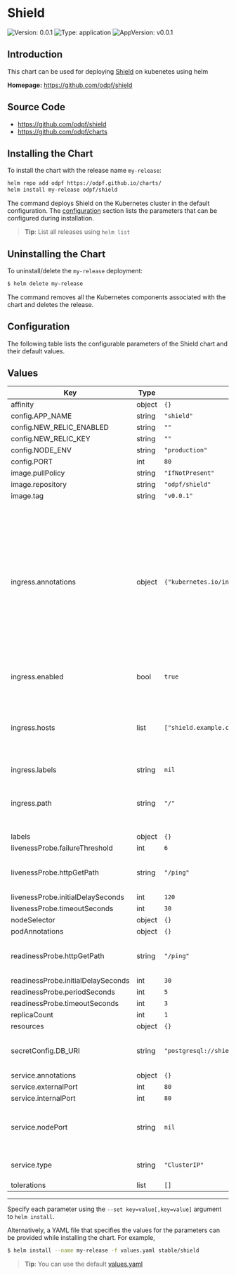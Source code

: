 # Shield

![Version: 0.0.1](https://img.shields.io/badge/Version-0.0.1-informational?style=flat-square) ![Type: application](https://img.shields.io/badge/Type-application-informational?style=flat-square) ![AppVersion: v0.0.1](https://img.shields.io/badge/AppVersion-v0.0.1-informational?style=flat-square)

## Introduction

This chart can be used for deploying [Shield](https://github.com/odpf/shield) on kubenetes using helm

**Homepage:** <https://github.com/odpf/shield>

## Source Code

- <https://github.com/odpf/shield>
- <https://github.com/odpf/charts>

## Installing the Chart

To install the chart with the release name `my-release`:

```bash
helm repo add odpf https://odpf.github.io/charts/
helm install my-release odpf/shield
```

The command deploys Shield on the Kubernetes cluster in the default configuration. The [configuration](#configuration) section lists the parameters that can be configured during installation.

> **Tip**: List all releases using `helm list`

## Uninstalling the Chart

To uninstall/delete the `my-release` deployment:

```bash
$ helm delete my-release
```

The command removes all the Kubernetes components associated with the chart and deletes the release.

## Configuration

The following table lists the configurable parameters of the Shield chart and their default values.

## Values

| Key                                | Type   | Default                                                   | Description                                                                                                                                                                            |
| ---------------------------------- | ------ | --------------------------------------------------------- | -------------------------------------------------------------------------------------------------------------------------------------------------------------------------------------- |
| affinity                           | object | `{}`                                                      |                                                                                                                                                                                        |
| config.APP_NAME                    | string | `"shield"`                                                |                                                                                                                                                                                        |
| config.NEW_RELIC_ENABLED           | string | `""`                                                      |                                                                                                                                                                                        |
| config.NEW_RELIC_KEY               | string | `""`                                                      |                                                                                                                                                                                        |
| config.NODE_ENV                    | string | `"production"`                                            |                                                                                                                                                                                        |
| config.PORT                        | int    | `80`                                                      |                                                                                                                                                                                        |
| image.pullPolicy                   | string | `"IfNotPresent"`                                          |                                                                                                                                                                                        |
| image.repository                   | string | `"odpf/shield"`                                           |                                                                                                                                                                                        |
| image.tag                          | string | `"v0.0.1"`                                                |                                                                                                                                                                                        |
| ingress.annotations                | object | `{"kubernetes.io/ingress.class":"contour"}`               | Used to add custom labels to the Ingress Useful if for example you have multiple Ingress controllers and want your Ingress controllers to bind to specific Ingresses traffic: internal |
| ingress.enabled                    | bool   | `true`                                                    | Kubernetes ingress details                                                                                                                                                             |
| ingress.hosts                      | list   | `["shield.example.com"]`                                  | Used to create Ingress record (should used with service.type: ClusterIP).                                                                                                              |
| ingress.labels                     | string | `nil`                                                     |                                                                                                                                                                                        |
| ingress.path                       | string | `"/"`                                                     | The ingress path. Useful to host shield on a subpath, such as `/v1`.                                                                                                                   |
| labels                             | object | `{}`                                                      |                                                                                                                                                                                        |
| livenessProbe.failureThreshold     | int    | `6`                                                       |                                                                                                                                                                                        |
| livenessProbe.httpGetPath          | string | `"/ping"`                                                 | Kubernetes liveness probe configs                                                                                                                                                      |
| livenessProbe.initialDelaySeconds  | int    | `120`                                                     |                                                                                                                                                                                        |
| livenessProbe.timeoutSeconds       | int    | `30`                                                      |                                                                                                                                                                                        |
| nodeSelector                       | object | `{}`                                                      |                                                                                                                                                                                        |
| podAnnotations                     | object | `{}`                                                      |                                                                                                                                                                                        |
| readinessProbe.httpGetPath         | string | `"/ping"`                                                 | Kubernetes readiness probe configs                                                                                                                                                     |
| readinessProbe.initialDelaySeconds | int    | `30`                                                      |                                                                                                                                                                                        |
| readinessProbe.periodSeconds       | int    | `5`                                                       |                                                                                                                                                                                        |
| readinessProbe.timeoutSeconds      | int    | `3`                                                       |                                                                                                                                                                                        |
| replicaCount                       | int    | `1`                                                       |                                                                                                                                                                                        |
| resources                          | object | `{}`                                                      |                                                                                                                                                                                        |
| secretConfig.DB_URI                | string | `"postgresql://shield_dev:123@localhost:5432/shield_dev"` | Postgres database connection details                                                                                                                                                   |
| service.annotations                | object | `{}`                                                      |                                                                                                                                                                                        |
| service.externalPort               | int    | `80`                                                      |                                                                                                                                                                                        |
| service.internalPort               | int    | `80`                                                      |                                                                                                                                                                                        |
| service.nodePort                   | string | `nil`                                                     | Used to fix NodePort when service.type: NodePort.                                                                                                                                      |
| service.type                       | string | `"ClusterIP"`                                             | Kubernetes service details                                                                                                                                                             |
| tolerations                        | list   | `[]`                                                      |                                                                                                                                                                                        |

---

Specify each parameter using the `--set key=value[,key=value]` argument to `helm install`.

Alternatively, a YAML file that specifies the values for the parameters can be provided while installing the chart. For example,

```bash
$ helm install --name my-release -f values.yaml stable/shield
```

> **Tip**: You can use the default [values.yaml](values.yaml)
